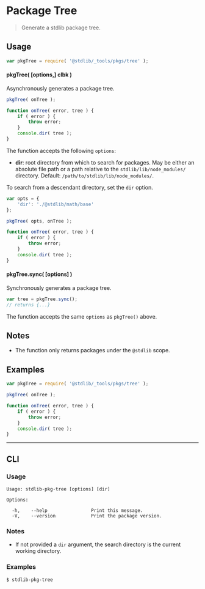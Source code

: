 # Package Tree

> Generate a stdlib package tree.

<section class="usage">

## Usage

```javascript
var pkgTree = require( '@stdlib/_tools/pkgs/tree' );
```

#### pkgTree( \[options,] clbk )

Asynchronously generates a package tree.

```javascript
pkgTree( onTree );

function onTree( error, tree ) {
    if ( error ) {
        throw error;
    }
    console.dir( tree );
}
```

The function accepts the following `options`:

-   **dir**: root directory from which to search for packages. May be either an absolute file path or a path relative to the `stdlib/lib/node_modules/` directory. Default: `/path/to/stdlib/lib/node_modules/`.

To search from a descendant directory, set the `dir` option.

```javascript
var opts = {
    'dir': './@stdlib/math/base'
};

pkgTree( opts, onTree );

function onTree( error, tree ) {
    if ( error ) {
        throw error;
    }
    console.dir( tree );
}
```

#### pkgTree.sync( \[options] )

Synchronously generates a package tree.

```javascript
var tree = pkgTree.sync();
// returns {...}
```

The function accepts the same `options` as `pkgTree()` above.

</section>

<!-- /.usage -->

<section class="notes">

## Notes

-   The function only returns packages under the `@stdlib` scope.

</section>

<!-- /.notes -->

<section class="examples">

## Examples

```javascript
var pkgTree = require( '@stdlib/_tools/pkgs/tree' );

pkgTree( onTree );

function onTree( error, tree ) {
    if ( error ) {
        throw error;
    }
    console.dir( tree );
}
```

</section>

<!-- /.examples -->

* * *

<section class="cli">

## CLI

<section class="usage">

### Usage

```text
Usage: stdlib-pkg-tree [options] [dir]

Options:

  -h,    --help                Print this message.
  -V,    --version             Print the package version.
```

</section>

<!-- /.usage -->

<section class="notes">

### Notes

-   If not provided a `dir` argument, the search directory is the current working directory.

</section>

<!-- /.notes -->

<section class="examples">

### Examples

```bash
$ stdlib-pkg-tree
```

</section>

<!-- /.examples -->

</section>

<!-- /.cli -->

<section class="links">

</section>

<!-- /.links -->
